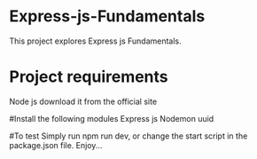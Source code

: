 # Express-js-Fundamentals
This project explores Express  js Fundamentals.

# Project requirements
Node js download it from the official site

#Install the following modules
Express js
Nodemon 
uuid

#To test
Simply run npm run dev, or change the start script in the package.json file. Enjoy...
